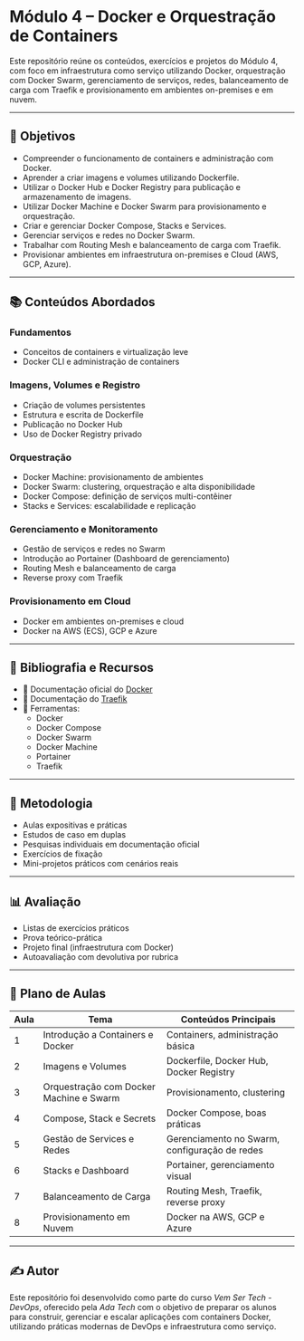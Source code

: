 # Módulo 4 – Docker e Orquestração de Containers

Este repositório reúne os conteúdos, exercícios e projetos do Módulo 4, com foco em infraestrutura como serviço utilizando Docker, orquestração com Docker Swarm, gerenciamento de serviços, redes, balanceamento de carga com Traefik e provisionamento em ambientes on-premises e em nuvem.

---

## 🧠 Objetivos

- Compreender o funcionamento de containers e administração com Docker.
- Aprender a criar imagens e volumes utilizando Dockerfile.
- Utilizar o Docker Hub e Docker Registry para publicação e armazenamento de imagens.
- Utilizar Docker Machine e Docker Swarm para provisionamento e orquestração.
- Criar e gerenciar Docker Compose, Stacks e Services.
- Gerenciar serviços e redes no Docker Swarm.
- Trabalhar com Routing Mesh e balanceamento de carga com Traefik.
- Provisionar ambientes em infraestrutura on-premises e Cloud (AWS, GCP, Azure).

---

## 📚 Conteúdos Abordados

### Fundamentos
- Conceitos de containers e virtualização leve
- Docker CLI e administração de containers

### Imagens, Volumes e Registro
- Criação de volumes persistentes
- Estrutura e escrita de Dockerfile
- Publicação no Docker Hub
- Uso de Docker Registry privado

### Orquestração
- Docker Machine: provisionamento de ambientes
- Docker Swarm: clustering, orquestração e alta disponibilidade
- Docker Compose: definição de serviços multi-contêiner
- Stacks e Services: escalabilidade e replicação

### Gerenciamento e Monitoramento
- Gestão de serviços e redes no Swarm
- Introdução ao Portainer (Dashboard de gerenciamento)
- Routing Mesh e balanceamento de carga
- Reverse proxy com Traefik

### Provisionamento em Cloud
- Docker em ambientes on-premises e cloud
- Docker na AWS (ECS), GCP e Azure

---

## 📖 Bibliografia e Recursos

- 📘 Documentação oficial do [Docker](https://docs.docker.com)
- 📘 Documentação do [Traefik](https://doc.traefik.io/traefik)
- 🔧 Ferramentas:
  - Docker
  - Docker Compose
  - Docker Swarm
  - Docker Machine
  - Portainer
  - Traefik

---

## 🧪 Metodologia

- Aulas expositivas e práticas
- Estudos de caso em duplas
- Pesquisas individuais em documentação oficial
- Exercícios de fixação
- Mini-projetos práticos com cenários reais

---

## 📊 Avaliação

- Listas de exercícios práticos
- Prova teórico-prática
- Projeto final (infraestrutura com Docker)
- Autoavaliação com devolutiva por rubrica

---

## 📅 Plano de Aulas

| Aula | Tema | Conteúdos Principais |
|------|------|-----------------------|
| 1 | Introdução a Containers e Docker | Containers, administração básica |
| 2 | Imagens e Volumes | Dockerfile, Docker Hub, Docker Registry |
| 3 | Orquestração com Docker Machine e Swarm | Provisionamento, clustering |
| 4 | Compose, Stack e Secrets | Docker Compose, boas práticas |
| 5 | Gestão de Services e Redes | Gerenciamento no Swarm, configuração de redes |
| 6 | Stacks e Dashboard | Portainer, gerenciamento visual |
| 7 | Balanceamento de Carga | Routing Mesh, Traefik, reverse proxy |
| 8 | Provisionamento em Nuvem | Docker na AWS, GCP e Azure |

---

## ✍️ Autor

Este repositório foi desenvolvido como parte do curso *Vem Ser Tech - DevOps*, oferecido pela *Ada Tech* com o objetivo de preparar os alunos para construir, 
gerenciar e escalar aplicações com containers Docker, utilizando práticas modernas de DevOps e infraestrutura como serviço.

